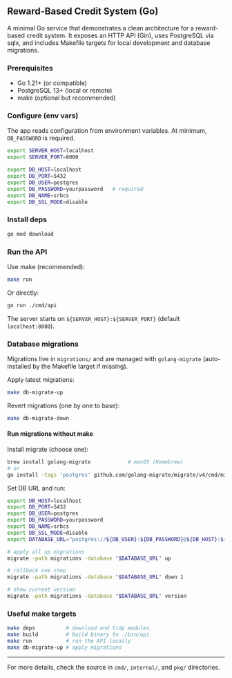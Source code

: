 ## Reward-Based Credit System (Go)

A minimal Go service that demonstrates a clean architecture for a reward-based credit system. It exposes an HTTP API (Gin), uses PostgreSQL via sqlx, and includes Makefile targets for local development and database migrations.

### Prerequisites
- Go 1.21+ (or compatible)
- PostgreSQL 13+ (local or remote)
- make (optional but recommended)

### Configure (env vars)
The app reads configuration from environment variables. At minimum, `DB_PASSWORD` is required.

```bash
export SERVER_HOST=localhost
export SERVER_PORT=8000

export DB_HOST=localhost
export DB_PORT=5432
export DB_USER=postgres
export DB_PASSWORD=yourpassword   # required
export DB_NAME=srbcs
export DB_SSL_MODE=disable
```

### Install deps
```bash
go mod download
```

### Run the API
Use make (recommended):
```bash
make run
```
Or directly:
```bash
go run ./cmd/api
```
The server starts on `${SERVER_HOST}:${SERVER_PORT}` (default `localhost:8080`).

### Database migrations
Migrations live in `migrations/` and are managed with `golang-migrate` (auto-installed by the Makefile target if missing).

Apply latest migrations:
```bash
make db-migrate-up
```

Revert migrations (one by one to base):
```bash
make db-migrate-down
```

#### Run migrations without make
Install migrate (choose one):
```bash
brew install golang-migrate            # macOS (Homebrew)
# or
go install -tags 'postgres' github.com/golang-migrate/migrate/v4/cmd/migrate@latest
```

Set DB URL and run:
```bash
export DB_HOST=localhost
export DB_PORT=5432
export DB_USER=postgres
export DB_PASSWORD=yourpassword
export DB_NAME=srbcs
export DB_SSL_MODE=disable
export DATABASE_URL="postgres://${DB_USER}:${DB_PASSWORD}@${DB_HOST}:${DB_PORT}/${DB_NAME}?sslmode=${DB_SSL_MODE}"

# apply all up migrations
migrate -path migrations -database "$DATABASE_URL" up

# rollback one step
migrate -path migrations -database "$DATABASE_URL" down 1

# show current version
migrate -path migrations -database "$DATABASE_URL" version
```

### Useful make targets
```bash
make deps          # download and tidy modules
make build         # build binary to ./bin/api
make run           # run the API locally
make db-migrate-up # apply migrations
```

---
For more details, check the source in `cmd/`, `internal/`, and `pkg/` directories.


